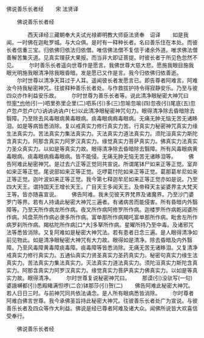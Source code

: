   佛说善乐长者经
　　宋 法贤译




　　佛说善乐长者经

　　　　西天译经三藏朝奉大夫试光禄卿明教大师臣法贤奉　诏译
　　如是我闻。一时佛在迦毗罗城。与大众俱。是时有一释种长者。名曰善乐住在本处。而彼长者信重三宝。归依佛归依法归依僧。唯信佛法僧不复信于诸余外道。唯求佛法僧善解苦集灭道。见真实理获大果报。而当非大即证菩提。时彼长者于所见色忽然不见。
　　尔时善乐长者遥向世尊作是愿言。我佛世尊大慈大悲。愿施我眼目施我眼光明施我眼清净除我眼昏暗。发是愿已又作是言。我今归依佛归依善逝。
　　尔时世尊以清净天耳过于人耳。遥闻彼长者发愿言已。即告尊者阿难言。阿难汝今持我秘密神咒。往彼释种善乐长者处。与作救拔护持令得寂静安乐。乃至与彼四众亦作利益安乐故。
　　尔时世尊为善乐长者等。说此清净眼秘密大神咒曰　怛[寧*也](切身下同)他(引一)呬里弥里企里(二)呬系(引)多(三)忽喻忽喻(四)忽夜(引)尾底(五)忽卢忽卢忽卢(六)讷讷讷讷卢(七)以此清净眼秘密神咒句力。眼得清净除去昏暗除去翳障。乃至除去风毒眼病黄毒眼病。痰毒眼病癊毒眼病。无痛无肿无恼无苦无诸眵泪。如是等病皆悉消除。复以戒真实力修行真实力苦。行真实力秘密神咒真实力缘生法真实力。苦法真实力集法真实力。灭法真实力道法真实力。须陀洹真实力斯陀含真实力。阿那含真实力阿罗汉真实力。缘觉真实力菩萨真实力。佛真实力法真实力圣众真实力。以如是等真实力故。眼得清净除去昏暗除去翳障。所有风毒眼病黄毒眼病。痰毒眼病癊毒眼病。皆不能侵。无痛无肿无恼无苦无诸眵泪等。
　　佛告阿难此秘密神咒。是过去六正等正觉同共宣说。所谓尾钵尸如来正等正觉。室弃如来正等正觉。尾说部如来正等正觉。讫啰葛忖陀如来正等正觉。葛那葛牟尼如来正等正觉。迦叶波如来正等正觉。我今第七释迦牟尼如来正等正觉亦如是说。乃至四大天王。谓持国天王增长天王。广目天王多闻天王。及帝释天主娑婆界主大梵天王等。皆亦随喜宣说。
　　佛告阿难。我未见彼天界梵界及诸魔界。乃至沙门婆罗门等界。若有人持诵此秘密大神咒三遍者。有诸病苦而能侵害。所有昏暗内外翳障等。乃至天所作病龙所作病。夜叉所作病阿修罗所作病。迦楼罗所作病乾闼婆所作病。鸠盘茶所作病必隶多所作病。富单那所作病羯吒富单那所作病。毗舍左所作病罗刹所作病。羯枯陀所作病[口*大]多拏所作病。星曜所持乃至中毒。及诸邪咒法等悉皆消除。又复阿难如是秘密大神咒法。若有患者日念三遍。是人眼得清净如前见物此。如是清净眼秘密大神咒有大力故。眼得如是清净。除去昏暗及内外翳障。乃至风毒障黄毒障痰毒障。痰毒障等皆悉消除。无痛无苦无诸眵泪。又复清净戒真实力修行真实力。五通仙真实力贤圣真实力圣药真实力。秘密句真实力缘生法真实力。苦法真实力集法真实力。灭法真实力道法真实力。须陀洹真实力斯陀含真实力。阿那含真实力阿罗汉真实力。缘觉真实力菩萨真实力佛真实力。以如是等真实力故。眼得清净。
　　尔时世尊复说秘密神咒曰。
　　那谟(引)没驮写(一句)婆誐嚩都(引)悉殿睹满怛啰(二合)钵那莎(引)贺(二)
　　佛告阿难此秘密大神咒。若人日日三时。与前神咒同共依法诵念。是人所有眼病悉皆消除。
　　尔时尊者阿难白佛言世尊。我今承佛圣旨持此秘密大神咒。往彼善乐长者处广为宣说。与彼善乐长者及四众等作大利益。佛说是经已尊者阿难及诸大众。闻佛所说皆大欢喜信受奉行。

　　佛说善乐长者经


